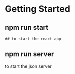 # Getting Started

## npm run start
```
## to start the react app
```

## npm run server
to start the json server
